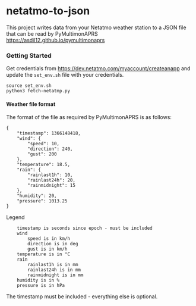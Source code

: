 # netatmo-to-json

This project writes data from your Netatmo weather station to a JSON file that can be read by PyMultimonAPRS https://asdil12.github.io/pymultimonaprs

### Getting Started
Get credentials from https://dev.netatmo.com/myaccount/createanapp and update the ```set_env.sh``` file with your credentials.

```
source set_env.sh
python3 fetch-netatmp.py
```

#### Weather file format
The format of the file as required by PyMultimonAPRS is as follows: 

```
{
	"timestamp": 1366148418,
	"wind": {
		"speed": 10,
		"direction": 240,
		"gust": 200
	},
	"temperature": 18.5,
	"rain": {
		"rainlast1h": 10,
		"rainlast24h": 20,
		"rainmidnight": 15
	},
	"humidity": 20,
	"pressure": 1013.25
}
```
Legend
```
    timestamp is seconds since epoch - must be included
    wind
        speed is in km/h
        direction is in deg
        gust is in km/h
    temperature is in °C
    rain
        rainlast1h is in mm
        rainlast24h is in mm
        rainmidnight is in mm
    humidity is in %
    pressure is in hPa
```

The timestamp must be included - everything else is optional.

